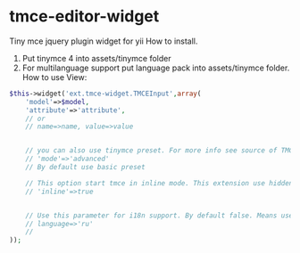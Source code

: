 tmce-editor-widget
==================

Tiny mce jquery plugin widget for yii
How to install.
1) Put tinymce 4 into assets/tinymce folder
2) For multilanguage support put language pack into assets/tinymce folder.
How to use
View:
```php
$this->widget('ext.tmce-widget.TMCEInput',array(
	'model'=>$model,
	'attribute'=>'attribute',
	// or
	// name=>name, value=>value


	// you can also use tinymce preset. For more info see source of TMCEInput
	// 'mode'=>'advanced'
	// By default use basic preset

	// This option start tmce in inline mode. This extension use hidden field for emulating normal behavior of tmce
	// 'inline'=>true


	// Use this parameter for i18n support. By default false. Means use english. If null use app language.
	// language=>'ru'
	//
));
```